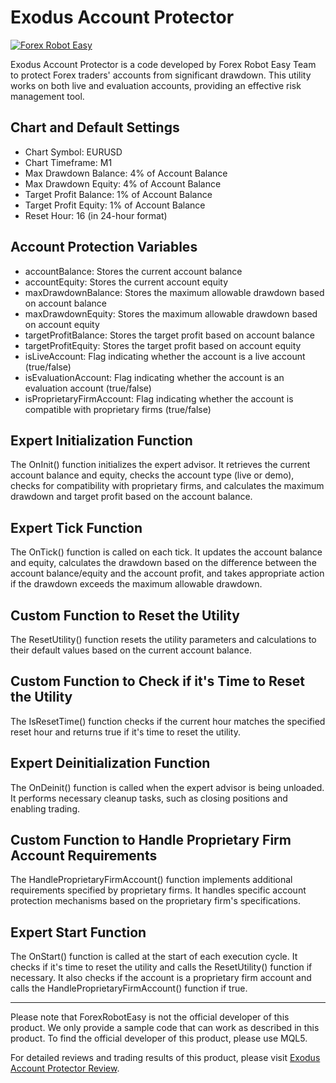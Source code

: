 # Exodus Account Protector

[![Forex Robot Easy](https://forexroboteasy.com/wp-content/uploads/2021/05/forexroboteasy-logo.png)](https://forexroboteasy.com/forex-robot-review/exodus-account-protector-shield-your-forex-trades-from-draw-down/)

Exodus Account Protector is a code developed by Forex Robot Easy Team to protect Forex traders' accounts from significant drawdown. This utility works on both live and evaluation accounts, providing an effective risk management tool.

## Chart and Default Settings
- Chart Symbol: EURUSD
- Chart Timeframe: M1
- Max Drawdown Balance: 4% of Account Balance
- Max Drawdown Equity: 4% of Account Balance
- Target Profit Balance: 1% of Account Balance
- Target Profit Equity: 1% of Account Balance
- Reset Hour: 16 (in 24-hour format)

## Account Protection Variables
- accountBalance: Stores the current account balance
- accountEquity: Stores the current account equity
- maxDrawdownBalance: Stores the maximum allowable drawdown based on account balance
- maxDrawdownEquity: Stores the maximum allowable drawdown based on account equity
- targetProfitBalance: Stores the target profit based on account balance
- targetProfitEquity: Stores the target profit based on account equity
- isLiveAccount: Flag indicating whether the account is a live account (true/false)
- isEvaluationAccount: Flag indicating whether the account is an evaluation account (true/false)
- isProprietaryFirmAccount: Flag indicating whether the account is compatible with proprietary firms (true/false)

## Expert Initialization Function
The OnInit() function initializes the expert advisor. It retrieves the current account balance and equity, checks the account type (live or demo), checks for compatibility with proprietary firms, and calculates the maximum drawdown and target profit based on the account balance.

## Expert Tick Function
The OnTick() function is called on each tick. It updates the account balance and equity, calculates the drawdown based on the difference between the account balance/equity and the account profit, and takes appropriate action if the drawdown exceeds the maximum allowable drawdown.

## Custom Function to Reset the Utility
The ResetUtility() function resets the utility parameters and calculations to their default values based on the current account balance.

## Custom Function to Check if it's Time to Reset the Utility
The IsResetTime() function checks if the current hour matches the specified reset hour and returns true if it's time to reset the utility.

## Expert Deinitialization Function
The OnDeinit() function is called when the expert advisor is being unloaded. It performs necessary cleanup tasks, such as closing positions and enabling trading.

## Custom Function to Handle Proprietary Firm Account Requirements
The HandleProprietaryFirmAccount() function implements additional requirements specified by proprietary firms. It handles specific account protection mechanisms based on the proprietary firm's specifications.

## Expert Start Function
The OnStart() function is called at the start of each execution cycle. It checks if it's time to reset the utility and calls the ResetUtility() function if necessary. It also checks if the account is a proprietary firm account and calls the HandleProprietaryFirmAccount() function if true.

---

Please note that ForexRobotEasy is not the official developer of this product. We only provide a sample code that can work as described in this product. To find the official developer of this product, please use MQL5.

For detailed reviews and trading results of this product, please visit [Exodus Account Protector Review](https://forexroboteasy.com/forex-robot-review/exodus-account-protector-shield-your-forex-trades-from-draw-down/).
